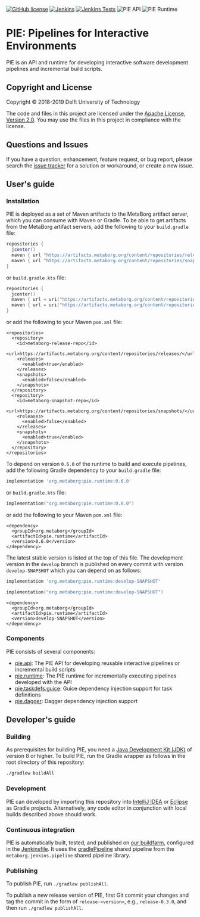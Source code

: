 [![GitHub license](https://img.shields.io/github/license/metaborg/pie.svg)](https://github.com/metaborg/pie/blob/master/LICENSE)
[![Jenkins](https://img.shields.io/jenkins/build/https/buildfarm.metaborg.org/job/metaborg/job/pie/job/master)](https://buildfarm.metaborg.org/job/metaborg/job/pie/job/develop/lastBuild)
[![Jenkins Tests](https://img.shields.io/jenkins/tests/https/buildfarm.metaborg.org/job/metaborg/job/pie/job/master)](https://buildfarm.metaborg.org/job/metaborg/job/pie/job/develop/lastBuild/testReport/)
![PIE API](https://img.shields.io/maven-metadata/v?label=pie.api&metadataUrl=https%3A%2F%2Fartifacts.metaborg.org%2Fcontent%2Frepositories%2Freleases%2Forg%2Fmetaborg%2Fpie.api%2Fmaven-metadata.xml)
![PIE Runtime](https://img.shields.io/maven-metadata/v?label=pie.runtime&metadataUrl=https%3A%2F%2Fartifacts.metaborg.org%2Fcontent%2Frepositories%2Freleases%2Forg%2Fmetaborg%2Fpie.runtime%2Fmaven-metadata.xml)

# PIE: Pipelines for Interactive Environments

PIE is an API and runtime for developing interactive software development pipelines and incremental build scripts.


## Copyright and License

Copyright © 2018-2019 Delft University of Technology

The code and files in this project are licensed under the [Apache License, Version 2.0](https://www.apache.org/licenses/LICENSE-2.0).
You may use the files in this project in compliance with the license.


## Questions and Issues

If you have a question, enhancement, feature request, or bug report, please search the [issue tracker](https://github.com/metaborg/pie/issues) for a solution or workaround, or create a new issue.


## User's guide

### Installation

PIE is deployed as a set of Maven artifacts to the MetaBorg artifact server, which you can consume with Maven or Gradle.
To be able to get artifacts from the MetaBorg artifact servers, add the following to your `build.gradle` file:

```gradle
repositories {
  jcenter()
  maven { url "https://artifacts.metaborg.org/content/repositories/releases/" }
  maven { url "https://artifacts.metaborg.org/content/repositories/snapshots/" }
}
```

or `build.gradle.kts` file:

```gradle.kts
repositories {
  jcenter()
  maven { url = uri("https://artifacts.metaborg.org/content/repositories/releases/") }
  maven { url = uri("https://artifacts.metaborg.org/content/repositories/snapshots/") }
}
```

or add the following to your Maven `pom.xml` file:

```maven-pom
<repositories>
  <repository>
    <id>metaborg-release-repo</id>
    <url>https://artifacts.metaborg.org/content/repositories/releases/</url>
    <releases>
      <enabled>true</enabled>
    </releases>
    <snapshots>
      <enabled>false</enabled>
    </snapshots>
  </repository>
  <repository>
    <id>metaborg-snapshot-repo</id>
    <url>https://artifacts.metaborg.org/content/repositories/snapshots/</url>
    <releases>
      <enabled>false</enabled>
    </releases>
    <snapshots>
      <enabled>true</enabled>
    </snapshots>
  </repository>
</repositories>
```

To depend on version `0.6.0` of the runtime to build and execute pipelines, add the following Gradle dependency to your `build.gradle` file:

```gradle
implementation 'org.metaborg:pie.runtime:0.6.0'
```

or `build.gradle.kts` file:

```gradle.kts
implementation("org.metaborg:pie.runtime:0.6.0")
```

or add the following to your Maven `pom.xml` file:

```maven-pom
<dependency>
  <groupId>org.metaborg</groupId>
  <artifactId>pie.runtime</artifactId>
  <version>0.6.0</version>
</dependency>
```

The latest stable version is listed at the top of this file.
The development version in the `develop` branch is published on every commit with version `develop-SNAPSHOT` which you can depend on as follows:

```gradle
implementation 'org.metaborg:pie.runtime:develop-SNAPSHOT'
```

```gradle.kts
implementation("org.metaborg:pie.runtime:develop-SNAPSHOT")
```

```maven-pom
<dependency>
  <groupId>org.metaborg</groupId>
  <artifactId>pie.runtime</artifactId>
  <version>develop-SNAPSHOT</version>
</dependency>
```

### Components

PIE consists of several components:

* [pie.api](api): The PIE API for developing reusable interactive pipelines or incremental build scripts
* [pie.runtime](runtime): The PIE runtime for incrementally executing pipelines developed with the API
* [pie.taskdefs.guice](taskdefs.guice): Guice dependency injection support for task definitions
* [pie.dagger](dagger): Dagger dependency injection support

## Developer's guide

### Building

As prerequisites for building PIE, you need a [Java Development Kit (JDK)](http://www.oracle.com/technetwork/java/javase/downloads/index.html) of version 8 or higher.
To build PIE, run the Gradle wrapper as follows in the root directory of this repository:

```bash
./gradlew buildAll
```

### Development

PIE can developed by importing this repository into [IntelliJ IDEA](https://www.jetbrains.com/idea/) or [Eclipse](http://www.eclipse.org/) as Gradle projects.
Alternatively, any code editor in conjunction with local builds described above should work.

### Continuous integration

PIE is automatically built, tested, and published on [our buildfarm](https://buildfarm.metaborg.org/job/metaborg/job/pie/), configured in the [Jenkinsfile](Jenkinsfile).
It uses the [gradlePipeline](https://github.com/metaborg/jenkins.pipeline/blob/master/vars/gradlePipeline.groovy) shared pipeline from the `metaborg.jenkins.pipeline` shared pipeline library.

### Publishing

To publish PIE, run `./gradlew publishAll`.

To publish a new release version of PIE, first Git commit your changes and tag the commit in the form of `release-<version>`, e.g., `release-0.3.0`, and then run `./gradlew publishAll`.
